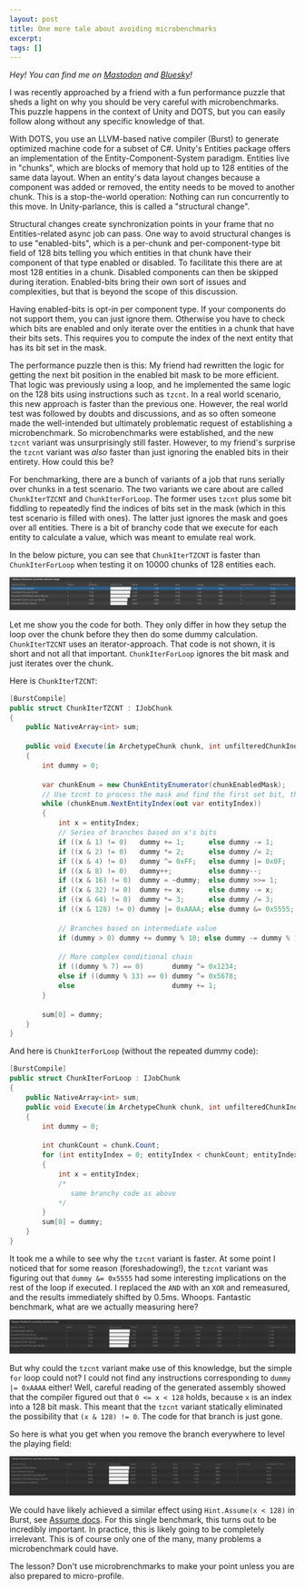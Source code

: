 ```yaml
---
layout: post
title: One more tale about avoiding microbenchmarks
excerpt:
tags: []
---
```


_Hey! You can find me on [Mastodon](https://mastodon.gamedev.place/@sschoener) and [Bluesky](https://bsky.app/profile/sschoener.bsky.social)!_

I was recently approached by a friend with a fun performance puzzle that sheds a light on why you should be very careful with microbenchmarks. This puzzle happens in the context of Unity and DOTS, but you can easily follow along without any specific knowledge of that.

With DOTS, you use an LLVM-based native compiler (Burst) to generate optimized machine code for a subset of C#. Unity's Entities package offers an implementation of the Entity-Component-System paradigm. Entities live in "chunks", which are blocks of memory that hold up to 128 entities of the same data layout. When an entity's data layout changes because a component was added or removed, the entity needs to be moved to another chunk. This is a stop-the-world operation: Nothing can run concurrently to this move. In Unity-parlance, this is called a "structural change".

Structural changes create synchronization points in your frame that no Entities-related async job can pass. One way to avoid structural changes is to use "enabled-bits", which is a per-chunk and per-component-type bit field of 128 bits telling you which entities in that chunk have their component of that type enabled or disabled. To facilitate this there are at most 128 entities in a chunk. Disabled components can then be skipped during iteration. Enabled-bits bring their own sort of issues and complexities, but that is beyond the scope of this discussion.

Having enabled-bits is opt-in per component type. If your components do not support them, you can just ignore them. Otherwise you have to check which bits are enabled and only iterate over the entities in a chunk that have their bits sets. This requires you to compute the index of the next entity that has its bit set in the mask.

The performance puzzle then is this: My friend had rewritten the logic for getting the next bit position in the enabled bit mask to be more efficient. That logic was previously using a loop, and he implemented the same logic on the 128 bits using instructions such as `tzcnt`. In a real world scenario, this new approach is faster than the previous one. However, the real world test was followed by doubts and discussions, and as so often someone made the well-intended but ultimately problematic request of establishing a microbenchmark. So microbenchmarks were established, and the new `tzcnt` variant was unsurprisingly still faster. However, to my friend's surprise the `tzcnt` variant was _also_ faster than just ignoring the enabled bits in their entirety. How could this be?

For benchmarking, there are a bunch of variants of a job that runs serially over chunks in a test scenario. The two variants we care about are called `ChunkIterTZCNT` and `ChunkIterForLoop`. The former uses `tzcnt` plus some bit fiddling to repeatedly find the indices of bits set in the mask (which in this test scenario is filled with ones). The latter just ignores the mask and goes over all entities. There is a bit of branchy code that we execute for each entity to calculate a value, which was meant to emulate real work.

In the below picture, you can see that `ChunkIterTZCNT` is faster than `ChunkIterForLoop` when testing it on 10000 chunks of 128 entities each.

<p align="middle">
  <img src="/img/2025-02-10-micro-benchmarks/image.png" alt="Profile Analyzer Timings" />
</p>

Let me show you the code for both. They only differ in how they setup the loop over the chunk before they then do some dummy calculation. `ChunkIterTZCNT` uses an iterator-approach. That code is not shown, it is short and not all that important. `ChunkIterForLoop` ignores the bit mask and just iterates over the chunk.

Here is `ChunkIterTZCNT`:

```csharp
[BurstCompile]
public struct ChunkIterTZCNT : IJobChunk
{
    public NativeArray<int> sum;

    public void Execute(in ArchetypeChunk chunk, int unfilteredChunkIndex, bool useEnabledMask, in v128 chunkEnabledMask)
    {
        int dummy = 0;

        var chunkEnum = new ChunkEntityEnumerator(chunkEnabledMask);
        // Use tzcnt to process the mask and find the first set bit, then set it to 0.
        while (chunkEnum.NextEntityIndex(out var entityIndex))
        {
            int x = entityIndex;
            // Series of branches based on x's bits
            if ((x & 1) != 0)   dummy += 1;      else dummy -= 1;
            if ((x & 2) != 0)   dummy *= 2;      else dummy /= 2;
            if ((x & 4) != 0)   dummy ^= 0xFF;   else dummy |= 0x0F;
            if ((x & 8) != 0)   dummy++;         else dummy--;
            if ((x & 16) != 0)  dummy = ~dummy;  else dummy >>= 1;
            if ((x & 32) != 0)  dummy += x;      else dummy -= x;
            if ((x & 64) != 0)  dummy *= 3;      else dummy /= 3;
            if ((x & 128) != 0) dummy |= 0xAAAA; else dummy &= 0x5555;

            // Branches based on intermediate value
            if (dummy > 0) dummy += dummy % 10; else dummy -= dummy % 10;

            // More complex conditional chain
            if ((dummy % 7) == 0)       dummy ^= 0x1234;
            else if ((dummy % 13) == 0) dummy ^= 0x5678;
            else                        dummy += 1;
        }

        sum[0] = dummy;
    }
}
```

And here is `ChunkIterForLoop` (without the repeated dummy code):

```csharp
[BurstCompile]
public struct ChunkIterForLoop : IJobChunk
{
    public NativeArray<int> sum;
    public void Execute(in ArchetypeChunk chunk, int unfilteredChunkIndex, bool useEnabledMask, in v128 chunkEnabledMask)
    {
        int dummy = 0;

        int chunkCount = chunk.Count;
        for (int entityIndex = 0; entityIndex < chunkCount; entityIndex++)
        {
            int x = entityIndex;
            /*
               same branchy code as above
            */
        }
        sum[0] = dummy;
    }
}
```

It took me a while to see why the `tzcnt` variant is faster. At some point I noticed that for some reason (foreshadowing!), the `tzcnt` variant was figuring out that `dummy &= 0x5555` had some interesting implications on the rest of the loop if executed. I replaced the `AND` with an `XOR` and remeasured, and the results immediately shifted by 0.5ms. Whoops. Fantastic benchmark, what are we actually measuring here?

<p align="middle">
  <img src="/img/2025-02-10-micro-benchmarks/image-1.png" alt="Profile Analyzer Timings with the measurements more closely aligned" />
</p>

But why could the `tzcnt` variant make use of this knowledge, but the simple `for` loop could not? I could not find any instructions corresponding to `dummy |= 0xAAAA` either! Well, careful reading of the generated assembly showed that the compiler figured out that `0 <= x < 128` holds, because `x` is an index into a 128 bit mask. This meant that the `tzcnt` variant statically eliminated the possibility that `(x & 128) != 0`. The code for that branch is just gone.

So here is what you get when you remove the branch everywhere to level the playing field:

<p align="middle">
  <img src="/img/2025-02-10-micro-benchmarks/image-2.png" alt="Profile Analyzer Timings with all median timings very close together" />
</p>

We could have likely achieved a similar effect using `Hint.Assume(x < 128)` in Burst, see [Assume docs](https://docs.unity3d.com/Packages/com.unity.burst@1.8/api/Unity.Burst.CompilerServices.Hint.Assume.html). For this single benchmark, this turns out to be incredibly important. In practice, this is likely going to be completely irrelevant. This is of course only one of the many, many problems a microbenchmark could have.

The lesson? Don't use microbrenchmarks to make your point unless you are also prepared to micro-profile.